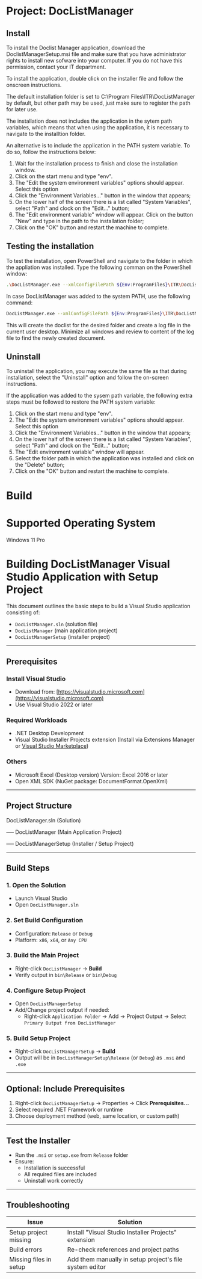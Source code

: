 # Project: DocListManager

## Install

To install the Doclist Manager application, download the DoclistManagerSetup.msi file and
make sure that you have administrator rights to install new sofware into your computer.
If you do not have this permission, contact your IT department.

To install the application, double click on the installer file and follow the onscreen 
instructions. 

The default installation folder is set to C:\Program Files\ITR\DocListManager
by default, but other path may be used, just make sure to register the path for later use.

The installation does not includes the application in the sytem path variables, which 
means that when using the application, it is necessary to navigate to the installtion
folder.

An alternative is to include the application in the PATH system variable. To do so, follow
the instructions below:

1. Wait for the installation process to finish and close the installation window.
1. Click on the start menu and type "env".
1. The "Edit the system environment variables" options should appear. Select this option
1. Click the "Environment Variables..." button in the window that appears;
1. On the lower half of the screen there is a list called "System Variables", select "Path" and clock on the "Edit..." button;
1. The "Edit environment variable" window will appear. Click on the button "New" and type in the path to the installation folder;
1. Click on the "OK" button and restart the machine to complete.

## Testing the installation

To test the installation, open PowerShell and navigate to the folder in which the
appliation was installed. Type the following comman on the PowerShell window:

```bash
.\DocListManager.exe --xmlConfigFilePath ${Env:ProgramFiles}\ITR\DocListManager\input\DirToMonitor.xml --docListTemplate ${Env:ProgramFiles}\ITR\DocListManager\input\DocList-Template.xlsm --logdir $Env:USERPROFILE\Desktop\
```

In case DocListManager was added to the system PATH, use the following command:

```bash
DocListManager.exe --xmlConfigFilePath ${Env:ProgramFiles}\ITR\DocListManager\input\DirToMonitor.xml --docListTemplate ${Env:ProgramFiles}\ITR\DocListManager\input\DocList-Template.xlsm --logdir $Env:USERPROFILE\Desktop\
```

This will create the doclist for the desired folder and create a log file in the current 
user desktop. Minimize all windows and review to content of the log file to find the newly
created document.

## Uninstall

To uninstall the application, you may execute the same file as that during installation,
select the "Uninstall" option and follow the on-screen instructions.

If the application was added to the sysem path variable, the following extra steps must
be followed to restore the PATH system variable:

1. Click on the start menu and type "env".
1. The "Edit the system environment variables" options should appear. Select this option
1. Click the "Environment Variables..." button in the window that appears;
1. On the lower half of the screen there is a list called "System Variables", select "Path" and clock on the "Edit..." button;
1. The "Edit environment variable" window will appear. 
1. Select the folder path in which the application was installed and click on the "Delete" button;
1. Click on the "OK" button and restart the machine to complete.

# Build

# Supported Operating System
  Windows 11 Pro 

# Building DocListManager Visual Studio Application with Setup Project

This document outlines the basic steps to build a Visual Studio application consisting of:
- `DocListManager.sln` (solution file)
- `DocListManager` (main application project)
- `DocListManagerSetup` (installer project)

---

## Prerequisites

### Install Visual Studio
- Download from: [https://visualstudio.microsoft.com](https://visualstudio.microsoft.com)
- Use Visual Studio 2022 or later

### Required Workloads
- .NET Desktop Development
- Visual Studio Installer Projects extension (Install via Extensions Manager or [Visual Studio Marketplace](https://marketplace.visualstudio.com/items?itemName=VisualStudioClient.MicrosoftVisualStudio2017InstallerProjects))

### Others
- Microsoft Excel (Desktop version)
  Version: Excel 2016 or later
- Open XML SDK (NuGet package: DocumentFormat.OpenXml)

---

## Project Structure

DocListManager.sln (Solution)

── DocListManager (Main Application Project) 

── DocListManagerSetup (Installer / Setup Project)

---

## Build Steps

### 1. Open the Solution
- Launch Visual Studio
- Open `DocListManager.sln`

### 2. Set Build Configuration
- Configuration: `Release` or `Debug`
- Platform: `x86`, `x64`, or `Any CPU`

### 3. Build the Main Project
- Right-click `DocListManager` → **Build**
- Verify output in `bin\Release` or `bin\Debug`

### 4. Configure Setup Project
- Open `DocListManagerSetup`
- Add/Change project output if needed:
  - Right-click `Application Folder` → Add → Project Output → Select `Primary Output from DocListManager`

### 5. Build Setup Project
- Right-click `DocListManagerSetup` → **Build**
- Output will be in `DocListManagerSetup\Release` (or `Debug`) as `.msi` and `.exe`

---

## Optional: Include Prerequisites

1. Right-click `DocListManagerSetup` → Properties → Click **Prerequisites...**
2. Select required .NET Framework or runtime
3. Choose deployment method (web, same location, or custom path)

---

## Test the Installer

- Run the `.msi` or `setup.exe` from `Release` folder
- Ensure:
  - Installation is successful
  - All required files are included
  - Uninstall work correctly

---

## Troubleshooting

| Issue | Solution |
|-------|----------|
| Setup project missing | Install "Visual Studio Installer Projects" extension |
| Build errors | Re-check references and project paths |
| Missing files in setup | Add them manually in setup project's file system editor |


